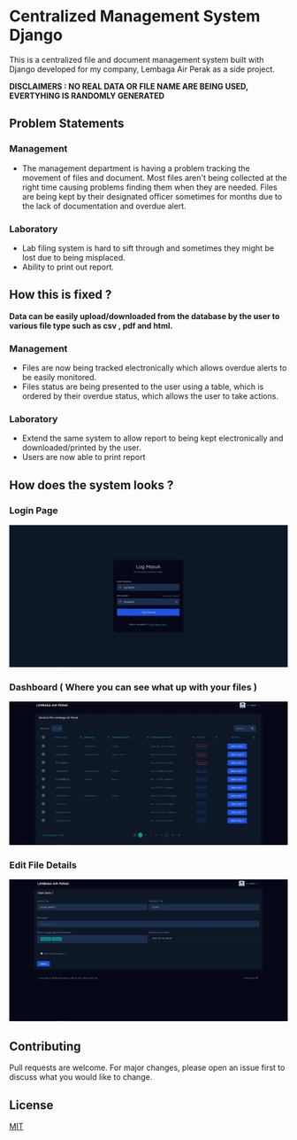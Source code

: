# Centralized Management System Django

This is a centralized file and document management system built with Django developed for my company, Lembaga Air Perak as a side project.

**DISCLAIMERS : NO REAL DATA OR FILE NAME ARE BEING USED, EVERTYHING IS RANDOMLY GENERATED**

## Problem Statements
### Management
- The management department is having a problem tracking the movement of files and document. Most files aren't being collected at the right time causing problems finding them when they are needed. Files are being kept by their designated officer sometimes for months due to the lack of documentation and overdue alert.

### Laboratory
- Lab filing system is hard to sift through and sometimes they might be lost due to being misplaced.
- Ability to print out report.

## How this is fixed ?
**Data can be easily upload/downloaded from the database by the user to various file type such as csv , pdf and html.**
### Management
- Files are now being tracked electronically which allows overdue alerts to be easily monitored.
- Files status are being presented to the user using a table, which is ordered by their overdue status, which allows the user to take actions.

### Laboratory
- Extend the same system to allow report to being kept electronically and downloaded/printed by the user.
- Users are now able to print report 

## How does the system looks ?
### Login Page
![alt text](https://github.com/faizalazman/Centralised-Management-System-Django/blob/master/screenshots/login.jpg)
### Dashboard ( Where you can see what up with your files )
![alt text](https://github.com/faizalazman/Centralised-Management-System-Django/blob/master/screenshots/Dashboard.jpg)
### Edit File Details
![alt text](https://github.com/faizalazman/Centralised-Management-System-Django/blob/master/screenshots/edit.jpg)


## Contributing
Pull requests are welcome. For major changes, please open an issue first to discuss what you would like to change.


## License
[MIT](https://choosealicense.com/licenses/mit/)
